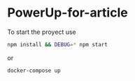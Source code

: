 # PowerUp-for-article
To start the proyect use 
```sh
npm install && DEBUG=* npm start
```
or 

```sh
docker-compose up
```

